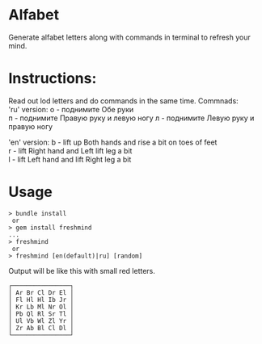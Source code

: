 # Alfabet
Generate alfabet letters along with commands in terminal to refresh your mind.

# Instructions:
Read out lod letters and do commands in the same time.
Commnads:  
  'ru' version:
  о - поднимите Обе руки  
  п - поднимите Правую руку и левую ногу
  л - поднимите Левую руку и правую ногу
  
  'en' version:
  b - lift up Both hands and rise a bit on toes of feet  
  r - lift Right hand and Left lift leg a bit  
  l - lift Left hand and lift Right leg a bit  

# Usage
```
> bundle install
 or 
> gem install freshmind
...
> freshmind
 or 
> freshmind [en(default)|ru] [random]
```

Output will be like this with small red letters.  
```
┌────────────────┐  
│ Ar Br Cl Dr El │  
│ Fl Hl Hl Ib Jr │  
│ Kr Lb Ml Nr Ol │  
│ Pb Ql Rl Sr Tl │  
│ Ul Vb Wl Zl Yr │  
│ Zr Ab Bl Cl Dl │  
└────────────────┘  
```
